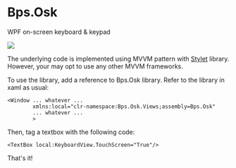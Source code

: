 # Bps.Osk
WPF on-screen keyboard &amp; keypad

![](https://raw.githubusercontent.com/sa-mustafa/Bps.Osk/master/screenshot.gif)

The underlying code is implemented using MVVM pattern with [Stylet](https://github.com/canton7/stylet/) library. However, your may opt to use any other MVVM frameworks.

To use the library, add a reference to Bps.Osk library. Refer to the library in xaml as usual:
```xaml
<Window ... whatever ...
        xmlns:local="clr-namespace:Bps.Osk.Views;assembly=Bps.Osk"
        ... whatever ...
        >
```

Then, tag a textbox with the following code:
```xaml
<TextBox local:KeyboardView.TouchScreen="True"/>
```
That's it!
